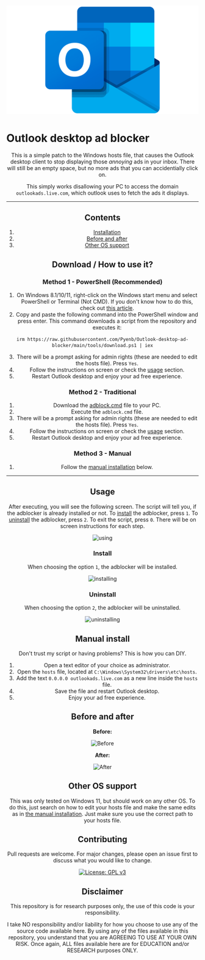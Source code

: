 <h1 align="center">

  ![outlook](images/olk.png)

  # Outlook desktop ad blocker

<div align="center">

This is a simple patch to the Windows hosts file, that causes the Outlook desktop client to stop displaying those *annoying* ads in your inbox. There will still be an empty space, but no more ads that you can accidentially click on.

This simply works disallowing your PC to access the domain `outlookads.live.com`, which outlook uses to fetch the ads it displays.

---

## Contents

1. [Installation](#download--how-to-use-it)
2. [Before and after](#before-and-after)
3. [Other OS support](#other-os-support)

## Download / How to use it?

### Method 1 - PowerShell (Recommended)

1. On Windows 8.1/10/11, right-click on the Windows start menu and select PowerShell or Terminal (Not CMD). If you don't know how to do this, check out [this article](https://www.howtogeek.com/662611/9-ways-to-open-powershell-in-windows-10/).
2. Copy and paste the following command into the PowerShell window and press enter. This command downloads a script from the repository and executes it:

```
irm https://raw.githubusercontent.com/Pyenb/Outlook-desktop-ad-blocker/main/tools/download.ps1 | iex
```

3. There will be a prompt asking for admin rights (these are needed to edit the hosts file). Press `Yes`.
4. Follow the instructions on screen or check the [usage](#usage) section.
5. Restart Outlook desktop and enjoy your ad free experience.

### Method 2 - Traditional

1. Download the [adblock.cmd](https://github.com/Pyenb/Outlook-desktop-ad-blocker/blob/main/adblock.cmd) file to your PC.
2. Execute the `adblock.cmd` file.
3. There will be a prompt asking for admin rights (these are needed to edit the hosts file). Press `Yes`.
4. Follow the instructions on screen or check the [usage](#usage) section.
5. Restart Outlook desktop and enjoy your ad free experience.

### Method 3 - Manual

1. Follow the [manual installation](#manual-install) below.

---

## Usage

After executing, you will see the following screen. The script will tell you, if the adblocker is already installed or not. To [install](#install) the adblocker, press `1`. To [uninstall](#uninstall) the adblocker, press `2`. To exit the script, press `0`. There will be on screen instructions for each step.

![using](images/men.png)

### Install

When choosing the option `1`, the adblocker will be installed.

![installing](images/ins.png)

### Uninstall

When choosing the option `2`, the adblocker will be uninstalled.

![uninstalling](images/uns.png)

## Manual install

Don't trust my script or having problems? This is how you can DIY.

1. Open a text editor of your choice as administrator.
2. Open the `hosts` file, located at `C:\Windows\System32\drivers\etc\hosts`.
3. Add the text `0.0.0.0 outlookads.live.com` as a new line inside the `hosts` file.
4. Save the file and restart Outlook desktop.
5. Enjoy your ad free experience.

## Before and after

**Before:**

![Before](images/bef.png)

**After:**

![After](images/aft.png)

## Other OS support

This was only tested on Windows 11, but should work on any other OS. To do this, just search on how to edit your hosts file and make the same edits as in [the manual installation](#manual-install). Just make sure you use the correct path to your hosts file.

## Contributing

Pull requests are welcome. For major changes, please open an issue first to discuss what you would like to change.

[![License: GPL v3](https://img.shields.io/badge/License-GPLv3-blue.svg)](https://www.gnu.org/licenses/gpl-3.0)

## Disclaimer

This repository is for research purposes only, the use of this code is your responsibility.

I take NO responsibility and/or liability for how you choose to use any of the source code available here. By using any of the files available in this repository, you understand that you are AGREEING TO USE AT YOUR OWN RISK. Once again, ALL files available here are for EDUCATION and/or RESEARCH purposes ONLY.
